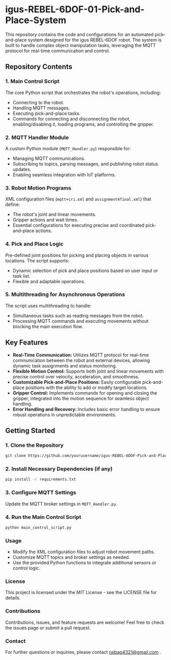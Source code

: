 # igus-REBEL-6DOF-01-Pick-and-Place-System

This repository contains the code and configurations for an automated pick-and-place system designed for the igus REBEL-6DOF robot. The system is built to handle complex object manipulation tasks, leveraging the MQTT protocol for real-time communication and control.

## Repository Contents

### 1. Main Control Script
The core Python script that orchestrates the robot's operations, including:
- Connecting to the robot.
- Handling MQTT messages.
- Executing pick-and-place tasks.
- Commands for connecting and disconnecting the robot, enabling/disabling it, loading programs, and controlling the gripper.

### 2. MQTT Handler Module
A custom Python module (`MQTT_Handler.py`) responsible for:
- Managing MQTT communications.
- Subscribing to topics, parsing messages, and publishing robot status updates.
- Enabling seamless integration with IoT platforms.

### 3. Robot Motion Programs
XML configuration files (`mqtt+cri.xml` and `assignment4final.xml`) that define:
- The robot's joint and linear movements.
- Gripper actions and wait times.
- Essential configurations for executing precise and coordinated pick-and-place actions.

### 4. Pick and Place Logic
Pre-defined joint positions for picking and placing objects in various locations. The script supports:
- Dynamic selection of pick and place positions based on user input or task list.
- Flexible and adaptable operations.

### 5. Multithreading for Asynchronous Operations
The script uses multithreading to handle:
- Simultaneous tasks such as reading messages from the robot.
- Processing MQTT commands and executing movements without blocking the main execution flow.

## Key Features
- **Real-Time Communication:** Utilizes MQTT protocol for real-time communication between the robot and external devices, allowing dynamic task assignments and status monitoring.
- **Flexible Motion Control:** Supports both joint and linear movements with precise control over velocity, acceleration, and smoothness.
- **Customizable Pick-and-Place Positions:** Easily configurable pick-and-place positions with the ability to add or modify target locations.
- **Gripper Control:** Implements commands for opening and closing the gripper, integrated into the motion sequence for seamless object handling.
- **Error Handling and Recovery:** Includes basic error handling to ensure robust operations in unpredictable environments.

## Getting Started

### 1. Clone the Repository
```bash
git clone https://github.com/yourusername/igus-REBEL-6DOF-Pick-and-Place-System.git
```
### 2. **Install Necessary Dependencies (if any)**
   ```bash
   pip install -r requirements.txt
```
### 3. Configure MQTT Settings
Update the MQTT broker settings in `MQTT_Handler.py`.

### 4. Run the Main Control Script
```bash
python main_control_script.py
```

### Usage
- Modify the XML configuration files to adjust robot movement paths.
- Customize MQTT topics and broker settings as needed.
- Use the provided Python functions to integrate additional sensors or control logic.

### License
This project is licensed under the MIT License - see the LICENSE file for details.

### Contributions
Contributions, issues, and feature requests are welcome! Feel free to check the issues page or submit a pull request.

### Contact
For further questions or inquiries, please contact rajbag4321@gmail.com .

